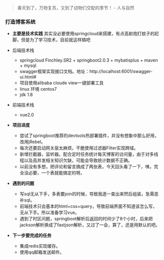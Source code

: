 > 春天到了，万物复苏，又到了动物们交配的季节！ - 人与自然
### 打造博客系统
- **主要是技术实践** 其实没必要使用springcloud来搭建，有点高射炮打蚊子的赶脚，但是为了学习技术，目前就这样搞吧
- 后端技术栈
    * springcloud Finchley.SR2 + springboot2.0.3 + mybatisplus + maven + mysql
    * swagger框架实现接口文档。地址：http://localhost:6001/swagger-ui.html#
    * 项目使用alibaba cloude view一键部署工具
    * linux 环境 centos7
    * jdk 1.8
- 前端技术栈
   * vue2.0
- **项目进度**
   * 尝试了springboot推荐的devtools热部署插件，并没有想象中那么好用，改用jRebel。
   * 每次还要启动网关层太麻烦，干脆使用过滤器Filter实现跨域。
   * 新增拦截器，监听器。配合定时任务统计每天博客的访问量，由于对多线程以及高并发相关知识欠缺，可能会导致统计数据不正确。
   * 以前没有多想，把评论和留言搞成了两张表，今天回头看了一下，咦，完全没必要，一个表就能搞定的呀。
- **遇到的问题**
   * 写sql无从下手，多表要join的时候，导致我逐一查出来然后组装，急需恶补sql。
   * 前端技术只会基本的html+css+query，导致前端界面不知道该怎么写，无从下手。所以准备学习vue。
   * 遇到了时区问题，springboot解析后返回的时间少了8个小时，后来把jackson解析换成了fastjson解析，又过了一会，算了，还是用默认的吧。
   
- **下一步要完成的任务**
   * 集成redis实现缓存。
   * 使用qq邮箱发送邮件。
